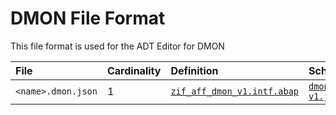 # DMON File Format
This file format is used for the ADT Editor for DMON

File | Cardinality | Definition | Schema | Example
:--- | :---  | :--- | :--- | :---
`<name>.dmon.json` | 1 | [`zif_aff_dmon_v1.intf.abap`](./type/zif_aff_dmon_v1.intf.abap) | [`dmon-v1.json`](./dmon-v1.json) | [`z_aff_example_dmon.dmon.json`](./examples/z_aff_example_dmon.dmon.json)
